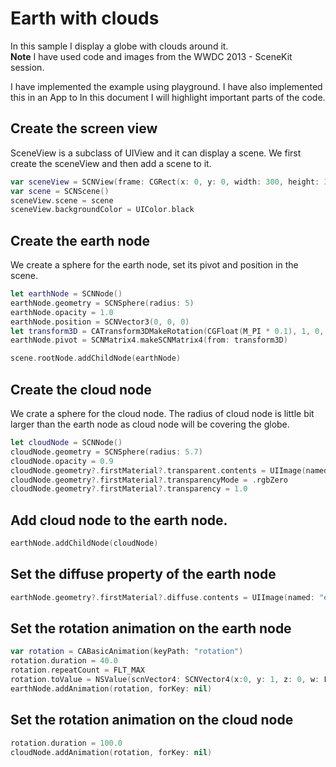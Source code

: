 # Earth with clouds
In this sample I display a globe with clouds around it.   
**Note** I have used code and images from the WWDC 2013 - SceneKit session.

I have implemented the example using playground. I have also implemented this in an App to In this document I will highlight important parts of the code.

## Create the screen view
SceneView is a subclass of UIView and it can display a scene. We first create the sceneView and then add a scene to it.
```swift
var sceneView = SCNView(frame: CGRect(x: 0, y: 0, width: 300, height: 300))
var scene = SCNScene()
sceneView.scene = scene
sceneView.backgroundColor = UIColor.black
```

## Create the earth node
We create a sphere for the earth node, set its pivot and position in the scene.
```swift
let earthNode = SCNNode()
earthNode.geometry = SCNSphere(radius: 5)
earthNode.opacity = 1.0
earthNode.position = SCNVector3(0, 0, 0)
let transform3D = CATransform3DMakeRotation(CGFloat(M_PI * 0.1), 1, 0, 0)
earthNode.pivot = SCNMatrix4.makeSCNMatrix4(from: transform3D)

scene.rootNode.addChildNode(earthNode)
```

## Create the cloud node
We crate a sphere for the cloud node. The radius of cloud node is little bit larger than the earth node as cloud node will be covering the globe.
```swift
let cloudNode = SCNNode()
cloudNode.geometry = SCNSphere(radius: 5.7)
cloudNode.opacity = 0.9
cloudNode.geometry?.firstMaterial?.transparent.contents = UIImage(named: "cloudsTransparency")
cloudNode.geometry?.firstMaterial?.transparencyMode = .rgbZero
cloudNode.geometry?.firstMaterial?.transparency = 1.0
```

## Add cloud node to the earth node.
```swift
earthNode.addChildNode(cloudNode)
```
## Set the diffuse property of the earth node
```swift
earthNode.geometry?.firstMaterial?.diffuse.contents = UIImage(named: "earthDiffuse.jpg")
```

## Set the rotation animation on the earth node
```swift
var rotation = CABasicAnimation(keyPath: "rotation")
rotation.duration = 40.0
rotation.repeatCount = FLT_MAX
rotation.toValue = NSValue(scnVector4: SCNVector4(x:0, y: 1, z: 0, w: Float(M_PI * 2)))
earthNode.addAnimation(rotation, forKey: nil)
```

## Set the rotation animation on the cloud node
```swift
rotation.duration = 100.0
cloudNode.addAnimation(rotation, forKey: nil)
```
